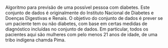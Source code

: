 Algoritmo para previsão de uma possível pessoa com diabetes.
Este conjunto de dados é originalmente do Instituto Nacional de Diabetes e
Doenças Digestivas e Renais. 
O objetivo do conjunto de dados é prever se um paciente tem ou não diabetes, 
com base em certas medidas de diagnóstico incluídas no conjunto de dados. 
Em particular, todos os pacientes aqui são mulheres com pelo menos 21 anos de idade, de uma tribo indígena chamda Pima.

